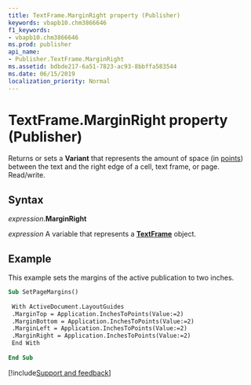 ```yaml
---
title: TextFrame.MarginRight property (Publisher)
keywords: vbapb10.chm3866646
f1_keywords:
- vbapb10.chm3866646
ms.prod: publisher
api_name:
- Publisher.TextFrame.MarginRight
ms.assetid: bdbde217-6a51-7823-ac93-8bbffa583544
ms.date: 06/15/2019
localization_priority: Normal
---
```



# TextFrame.MarginRight property (Publisher)

Returns or sets a **Variant** that represents the amount of space (in [points](../language/glossary/vbe-glossary.md#point)) between the text and the right edge of a cell, text frame, or page. Read/write.


## Syntax

_expression_.**MarginRight**

_expression_ A variable that represents a **[TextFrame](Publisher.TextFrame.md)** object.


## Example

This example sets the margins of the active publication to two inches.

```vb
Sub SetPageMargins() 
 
 With ActiveDocument.LayoutGuides 
 .MarginTop = Application.InchesToPoints(Value:=2) 
 .MarginBottom = Application.InchesToPoints(Value:=2) 
 .MarginLeft = Application.InchesToPoints(Value:=2) 
 .MarginRight = Application.InchesToPoints(Value:=2) 
 End With 
 
End Sub
```

[!include[Support and feedback](~/includes/feedback-boilerplate.md)]
